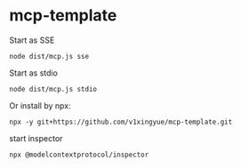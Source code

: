 # mcp-template

Start as SSE

```shell
node dist/mcp.js sse
```

Start as stdio

```shell
node dist/mcp.js stdio
```

Or install by npx:

```shell
npx -y git+https://github.com/v1xingyue/mcp-template.git
```

start inspector

```shell
npx @modelcontextprotocol/inspector
```
